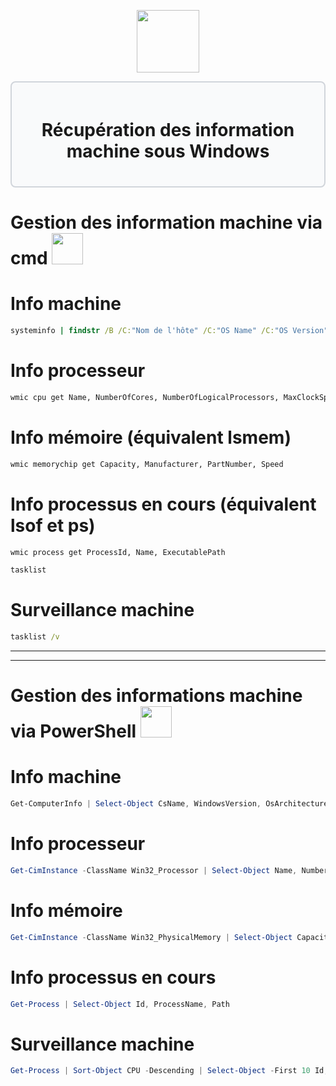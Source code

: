 <div align="center">
  <p align="center">
    <a href="#">
      <img src="https://memos.nadus.fr/wp-content/uploads/2018/05/le-partage-de-fichiers-icone-psd_30-2568.jpg" height="100px" />
    </a>
  </p>
</div>
<div style="border: 2px solid #d1d5db; padding: 20px; border-radius: 8px; background-color: #f9fafb;">
  <h1 align="center">Récupération des information machine sous Windows</h1>
</div>

# **Gestion des information machine via cmd <img src=https://cdn.iconscout.com/icon/premium/png-256-thumb/command-prompt-3477885-2910207.png height="50px" />**
# Info machine
```cmd
systeminfo | findstr /B /C:"Nom de l'hôte" /C:"OS Name" /C:"OS Version" /C:"Architecture"
```
# Info processeur
```cmd
wmic cpu get Name, NumberOfCores, NumberOfLogicalProcessors, MaxClockSpeed
```
# Info mémoire (équivalent lsmem)
```cmd
wmic memorychip get Capacity, Manufacturer, PartNumber, Speed
```
# Info processus en cours (équivalent lsof et ps)
```cmd
wmic process get ProcessId, Name, ExecutablePath
```
```cmd
tasklist
```
# Surveillance machine
```cmd
tasklist /v
```
---
---
# **Gestion des informations machine via PowerShell <img src="https://upload.wikimedia.org/wikipedia/commons/a/af/PowerShell_Core_6.0_icon.png" height="50px" />**
# Info machine
```powershell
Get-ComputerInfo | Select-Object CsName, WindowsVersion, OsArchitecture
```
# Info processeur
```powershell
Get-CimInstance -ClassName Win32_Processor | Select-Object Name, NumberOfCores, NumberOfLogicalProcessors, MaxClockSpeed
```
# Info mémoire
```powershell
Get-CimInstance -ClassName Win32_PhysicalMemory | Select-Object Capacity, Manufacturer, PartNumber, Speed
```
# Info processus en cours
```powershell
Get-Process | Select-Object Id, ProcessName, Path
```
# Surveillance machine
```powershell
Get-Process | Sort-Object CPU -Descending | Select-Object -First 10 Id, ProcessName, CPU
```
